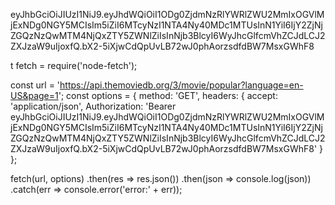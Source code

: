 
eyJhbGciOiJIUzI1NiJ9.eyJhdWQiOiI1ODg0ZjdmNzRlYWRlZWU2MmIxOGVlMjExNDg0NGY5MCIsIm5iZiI6MTcyNzI1NTA4Ny40MDc1MTUsInN1YiI6IjY2ZjNjZGQzNzQwMTM4NjQxZTY5ZWNlZiIsInNjb3BlcyI6WyJhcGlfcmVhZCJdLCJ2ZXJzaW9uIjoxfQ.bX2-5iXjwCdQpUvLB72wJ0phAorzsdfdBW7MsxGWhF8


t fetch = require('node-fetch');

const url = 'https://api.themoviedb.org/3/movie/popular?language=en-US&page=1';
const options = {
  method: 'GET',
  headers: {
    accept: 'application/json',
    Authorization: 'Bearer eyJhbGciOiJIUzI1NiJ9.eyJhdWQiOiI1ODg0ZjdmNzRlYWRlZWU2MmIxOGVlMjExNDg0NGY5MCIsIm5iZiI6MTcyNzI1NTA4Ny40MDc1MTUsInN1YiI6IjY2ZjNjZGQzNzQwMTM4NjQxZTY5ZWNlZiIsInNjb3BlcyI6WyJhcGlfcmVhZCJdLCJ2ZXJzaW9uIjoxfQ.bX2-5iXjwCdQpUvLB72wJ0phAorzsdfdBW7MsxGWhF8'
  }
};

fetch(url, options)
  .then(res => res.json())
  .then(json => console.log(json))
  .catch(err => console.error('error:' + err));
